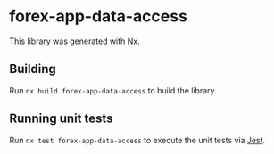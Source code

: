 # forex-app-data-access

This library was generated with [Nx](https://nx.dev).

## Building

Run `nx build forex-app-data-access` to build the library.

## Running unit tests

Run `nx test forex-app-data-access` to execute the unit tests via [Jest](https://jestjs.io).
